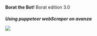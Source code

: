 <strong>Borat the Bot!</strong> Borat edition 3.0 <br>
<h5>Using puppeteer webScraper on avanza</5>


[![](https://i.ibb.co/stsT2Mq/Screenshot-2021-01-16-at-21-32-13.png)](#)
